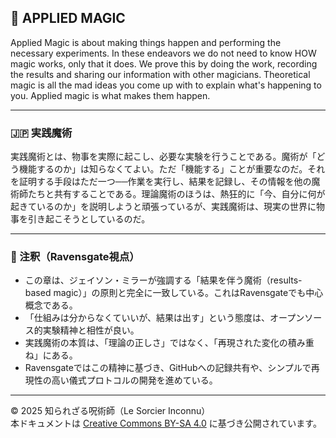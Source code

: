 ## 🧛 APPLIED MAGIC

Applied Magic is about making things happen and performing the necessary experiments. In these endeavors we do not need to know HOW magic works, only that it does. We prove this by doing the work, recording the results and sharing our information with other magicians. Theoretical magic is all the mad ideas you come up with to explain what's happening to you. Applied magic is what makes them happen.

---

### 🇯🇵 実践魔術

実践魔術とは、物事を実際に起こし、必要な実験を行うことである。魔術が「どう機能するのか」は知らなくてよい。ただ「機能する」ことが重要なのだ。それを証明する手段はただ一つ──作業を実行し、結果を記録し、その情報を他の魔術師たちと共有することである。理論魔術のほうは、熱狂的に「今、自分に何が起きているのか」を説明しようと頑張っているが、実践魔術は、現実の世界に物事を引き起こそうとしているのだ。

---

### 🐌 注釈（Ravensgate視点）

- この章は、ジェイソン・ミラーが強調する「結果を伴う魔術（results-based magic）」の原則と完全に一致している。これはRavensgateでも中心概念である。
- 「仕組みは分からなくていいが、結果は出す」という態度は、オープンソース的実験精神と相性が良い。
- 実践魔術の本質は、「理論の正しさ」ではなく、「再現された変化の積み重ね」にある。
- Ravensgateではこの精神に基づき、GitHubへの記録共有や、シンプルで再現性の高い儀式プロトコルの開発を進めている。

---

© 2025 知られざる呪術師（Le Sorcier Inconnu）  
本ドキュメントは [Creative Commons BY-SA 4.0](https://creativecommons.org/licenses/by-sa/4.0/deed.ja) に基づき公開されています。
